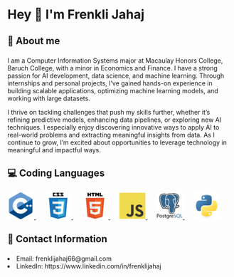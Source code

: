 <h1 align="left">Hey 👋 I'm Frenkli Jahaj</h1>

###

<h2 align="left">🚀 About me</h2>

###

<p align="left">I am a Computer Information Systems major at Macaulay Honors College, Baruch College, with a minor in Economics and Finance. I have a strong passion for AI development, data science, and machine learning. Through internships and personal projects, I’ve gained hands-on experience in building scalable applications, optimizing machine learning models, and working with large datasets.

I thrive on tackling challenges that push my skills further, whether it’s refining predictive models, enhancing data pipelines, or exploring new AI techniques. I especially enjoy discovering innovative ways to apply AI to real-world problems and extracting meaningful insights from data. As I continue to grow, I’m excited about opportunities to leverage technology in meaningful and impactful ways.</p>

###

<h2 align="left">💻 Coding Languages</h2>

###

<p align="left">
  <a href="https://www.w3schools.com/cpp/" target="_blank" rel="noreferrer">
    <img src="https://raw.githubusercontent.com/devicons/devicon/master/icons/cplusplus/cplusplus-original.svg" alt="cplusplus" width="60" height="60"/>
  </a>&nbsp;&nbsp;&nbsp;&nbsp;
  <a href="https://www.w3schools.com/css/" target="_blank" rel="noreferrer">
    <img src="https://raw.githubusercontent.com/devicons/devicon/master/icons/css3/css3-original-wordmark.svg" alt="css3" width="60" height="60"/>
  </a>&nbsp;&nbsp;&nbsp;&nbsp;
  <a href="https://www.w3.org/html/" target="_blank" rel="noreferrer">
    <img src="https://raw.githubusercontent.com/devicons/devicon/master/icons/html5/html5-original-wordmark.svg" alt="html5" width="60" height="60"/>
  </a>&nbsp;&nbsp;&nbsp;&nbsp;
  <a href="https://developer.mozilla.org/en-US/docs/Web/JavaScript" target="_blank" rel="noreferrer">
    <img src="https://raw.githubusercontent.com/devicons/devicon/master/icons/javascript/javascript-original.svg" alt="javascript" width="60" height="60"/>
  </a>&nbsp;&nbsp;&nbsp;&nbsp;
  <a href="https://www.postgresql.org" target="_blank" rel="noreferrer">
    <img src="https://raw.githubusercontent.com/devicons/devicon/master/icons/postgresql/postgresql-original-wordmark.svg" alt="postgresql" width="60" height="60"/>
  </a>&nbsp;&nbsp;&nbsp;&nbsp;
  <a href="https://www.python.org" target="_blank" rel="noreferrer">
    <img src="https://raw.githubusercontent.com/devicons/devicon/master/icons/python/python-original.svg" alt="python" width="60" height="60"/>
  </a>
</p>





###

<h2 align="left">📧 Contact Information</h2>

###

<li>Email: frenklijahaj66@gmail.com</li>
<li>LinkedIn: https://www.linkedin.com/in/frenklijahaj</li>

###

